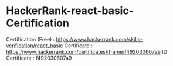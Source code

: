 # HackerRank-react-basic-Certification

Certification (Free) : https://www.hackerrank.com/skills-verification/react_basic
Certificate : https://www.hackerrank.com/certificates/iframe/f492030607a9
ID Certificate : f492030607a9
